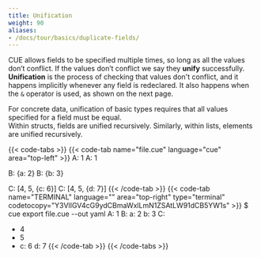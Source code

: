 ```yaml
---
title: Unification
weight: 90
aliases:
- /docs/tour/basics/duplicate-fields/
---
```


CUE allows fields to be specified multiple times, so long as all the values
don’t conflict.
If the values don’t conflict we say they **unify** successfully.
**Unification** is the process of checking that values don't conflict,
and it happens implicitly whenever any field is redeclared. It also happens when the `&`
operator is used, as shown on the next page.

For concrete data, unification of basic types requires that
all values specified for a field must be equal.\
Within structs, fields are unified recursively.
Similarly, within lists, elements are unified recursively.

{{< code-tabs >}}
{{< code-tab name="file.cue" language="cue" area="top-left" >}}
A: 1
A: 1

B: {a: 2}
B: {b: 3}

C: [4, 5, {c: 6}]
C: [4, 5, {d: 7}]
{{< /code-tab >}}
{{< code-tab name="TERMINAL" language="" area="top-right" type="terminal" codetocopy="Y3VlIGV4cG9ydCBmaWxlLmN1ZSAtLW91dCB5YW1s" >}}
$ cue export file.cue --out yaml
A: 1
B:
  a: 2
  b: 3
C:
  - 4
  - 5
  - c: 6
    d: 7
{{< /code-tab >}}
{{< /code-tabs >}}
